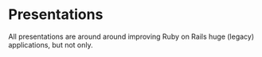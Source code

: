 # Presentations

All presentations are around around improving Ruby on Rails huge (legacy) applications, but not only.
